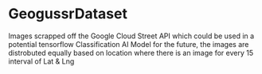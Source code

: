 # GeogussrDataset

Images scrapped off the Google Cloud Street API which could be used in a potential tensorflow Classification
AI Model for the future, the images are distrobuted equally based on location where there is an image for every 15 interval of Lat & Lng 
